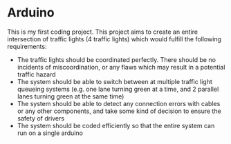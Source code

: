 # Arduino
This is my first coding project. This project aims to create an entire intersection of traffic lights (4 traffic lights) which would fulfill the following requirements:

- The traffic lights should be coordinated perfectly. There should be no incidents of miscoordination, or any flaws which may result in a potential traffic hazard
- The system should be able to switch between at multiple traffic light queueing systems (e.g. one lane turning green at a time, and 2 parallel lanes turning green at the same time)
- The system should be able to detect any connection errors with cables or any other components, and take some kind of decision to ensure the safety of drivers
- The system should be coded efficiently so that the entire system can run on a single arduino
